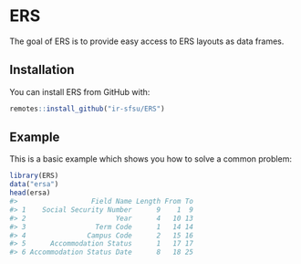 
<!-- README.md is generated from README.Rmd. Please edit that file -->

# ERS

<!-- badges: start -->

<!-- badges: end -->

The goal of ERS is to provide easy access to ERS layouts as data frames.

## Installation

You can install ERS from GitHub with:

``` r
remotes::install_github("ir-sfsu/ERS")
```

## Example

This is a basic example which shows you how to solve a common problem:

``` r
library(ERS)
data("ersa")
head(ersa)
#>                  Field Name Length From To
#> 1    Social Security Number      9    1  9
#> 2                      Year      4   10 13
#> 3                 Term Code      1   14 14
#> 4               Campus Code      2   15 16
#> 5      Accommodation Status      1   17 17
#> 6 Accommodation Status Date      8   18 25
```
